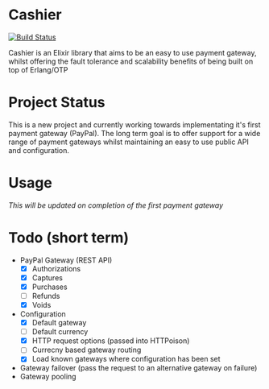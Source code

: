 # Cashier

[![Build Status](https://travis-ci.org/swelham/cashier.svg?branch=master)](https://travis-ci.org/swelham/cashier)

Cashier is an Elixir library that aims to be an easy to use payment gateway, whilst offering the fault tolerance and scalability benefits of being built on top of Erlang/OTP

# Project Status

This is a new project and currently working towards implementating it's first payment gateway (PayPal).
The long term goal is to offer support for a wide range of payment gateways whilst maintaining an
easy to use public API and configuration.

# Usage

*This will be updated on completion of the first payment gateway*

# Todo (short term)
 
* PayPal Gateway (REST API)
  - [x] Authorizations
  - [x] Captures
  - [x] Purchases
  - [ ] Refunds
  - [x] Voids
* Configuration
  - [x] Default gateway
  - [ ] Default currency
  - [x] HTTP request options (passed into HTTPoison)
  - [ ] Currecny based gateway routing
  - [x] Load known gateways where configuration has been set
* Gateway failover (pass the request to an alternative gateway on failure)
* Gateway pooling